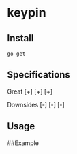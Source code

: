 # keypin

## Install
```
go get
```
## Specifications

Great
[+]
[+]
[+]

Downsides
[-]
[-]
[-]

## Usage

##Example
